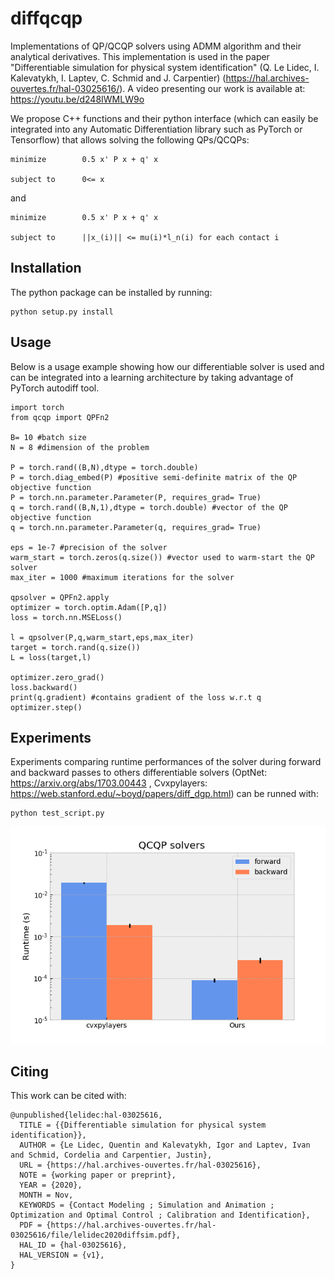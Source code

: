 
# diffqcqp
Implementations of QP/QCQP solvers using ADMM algorithm and their analytical derivatives. This implementation is used in the paper "Differentiable simulation for physical system identification" (Q. Le Lidec, I. Kalevatykh, I. Laptev, C. Schmid and J. Carpentier) (https://hal.archives-ouvertes.fr/hal-03025616/). A video presenting our work is available at: https://youtu.be/d248IWMLW9o

We propose C++ functions and their python interface (which can easily be integrated into any Automatic Differentiation library such as PyTorch or Tensorflow) that allows solving the following QPs/QCQPs:
```
minimize        0.5 x' P x + q' x

subject to      0<= x 
```
and 
```
minimize        0.5 x' P x + q' x

subject to      ||x_(i)|| <= mu(i)*l_n(i) for each contact i 
```


## Installation
The python package can be installed by running:

```
python setup.py install
```

## Usage
Below is a usage example showing how our differentiable solver is used and can be integrated into a learning architecture by taking advantage of PyTorch autodiff tool.
```
import torch
from qcqp import QPFn2

B= 10 #batch size
N = 8 #dimension of the problem

P = torch.rand((B,N),dtype = torch.double)
P = torch.diag_embed(P) #positive semi-definite matrix of the QP objective function
P = torch.nn.parameter.Parameter(P, requires_grad= True)
q = torch.rand((B,N,1),dtype = torch.double) #vector of the QP objective function
q = torch.nn.parameter.Parameter(q, requires_grad= True)

eps = 1e-7 #precision of the solver
warm_start = torch.zeros(q.size()) #vector used to warm-start the QP solver
max_iter = 1000 #maximum iterations for the solver 

qpsolver = QPFn2.apply
optimizer = torch.optim.Adam([P,q])
loss = torch.nn.MSELoss()

l = qpsolver(P,q,warm_start,eps,max_iter)
target = torch.rand(q.size())
L = loss(target,l)

optimizer.zero_grad()
loss.backward()
print(q.gradient) #contains gradient of the loss w.r.t q
optimizer.step()
```

## Experiments
Experiments comparing runtime performances of the solver during forward and backward passes to others differentiable solvers (OptNet: https://arxiv.org/abs/1703.00443 , Cvxpylayers: https://web.stanford.edu/~boyd/papers/diff_dgp.html) can be runned with:
```
python test_script.py
```

![test_results](qcqp_runtime.png)


## Citing
This work can be cited with:
```
@unpublished{lelidec:hal-03025616,
  TITLE = {{Differentiable simulation for physical system identification}},
  AUTHOR = {Le Lidec, Quentin and Kalevatykh, Igor and Laptev, Ivan and Schmid, Cordelia and Carpentier, Justin},
  URL = {https://hal.archives-ouvertes.fr/hal-03025616},
  NOTE = {working paper or preprint},
  YEAR = {2020},
  MONTH = Nov,
  KEYWORDS = {Contact Modeling ; Simulation and Animation ; Optimization and Optimal Control ; Calibration and Identification},
  PDF = {https://hal.archives-ouvertes.fr/hal-03025616/file/lelidec2020diffsim.pdf},
  HAL_ID = {hal-03025616},
  HAL_VERSION = {v1},
}
```


